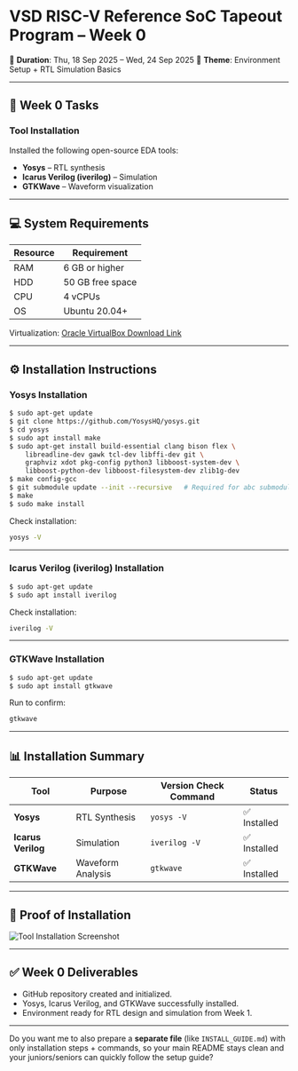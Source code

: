 
# VSD RISC-V Reference SoC Tapeout Program – Week 0

📅 **Duration**: Thu, 18 Sep 2025 – Wed, 24 Sep 2025
📌 **Theme**: Environment Setup + RTL Simulation Basics

---

## 📝 Week 0 Tasks

###  Tool Installation

Installed the following open-source EDA tools:

* **Yosys** – RTL synthesis
* **Icarus Verilog (iverilog)** – Simulation
* **GTKWave** – Waveform visualization

---

## 💻 System Requirements

| Resource | Requirement      |
| -------- | ---------------- |
| RAM      | 6 GB or higher   |
| HDD      | 50 GB free space |
| CPU      | 4 vCPUs          |
| OS       | Ubuntu 20.04+    |

Virtualization: [Oracle VirtualBox Download Link](https://www.virtualbox.org/wiki/Downloads)

---

## ⚙️ Installation Instructions

### **Yosys Installation**

```bash
$ sudo apt-get update
$ git clone https://github.com/YosysHQ/yosys.git
$ cd yosys
$ sudo apt install make
$ sudo apt-get install build-essential clang bison flex \
    libreadline-dev gawk tcl-dev libffi-dev git \
    graphviz xdot pkg-config python3 libboost-system-dev \
    libboost-python-dev libboost-filesystem-dev zlib1g-dev
$ make config-gcc
$ git submodule update --init --recursive   # Required for abc submodule
$ make
$ sudo make install
```

Check installation:

```bash
yosys -V
```

---

### **Icarus Verilog (iverilog) Installation**

```bash
$ sudo apt-get update
$ sudo apt install iverilog
```

Check installation:

```bash
iverilog -V
```

---

### **GTKWave Installation**

```bash
$ sudo apt-get update
$ sudo apt install gtkwave
```

Run to confirm:

```bash
gtkwave
```

---

## 📊 Installation Summary

| Tool               | Purpose           | Version Check Command | Status      |
| ------------------ | ----------------- | --------------------- | ----------- |
| **Yosys**          | RTL Synthesis     | `yosys -V`            | ✅ Installed |
| **Icarus Verilog** | Simulation        | `iverilog -V`         | ✅ Installed |
| **GTKWave**        | Waveform Analysis | `gtkwave`             | ✅ Installed |

---

## 📸 Proof of Installation

![Tool Installation Screenshot](screenshot.png)

---

## ✅ Week 0 Deliverables

* GitHub repository created and initialized.
* Yosys, Icarus Verilog, and GTKWave successfully installed.
* Environment ready for RTL design and simulation from Week 1.

---

Do you want me to also prepare a **separate file** (like `INSTALL_GUIDE.md`) with only installation steps + commands, so your main README stays clean and your juniors/seniors can quickly follow the setup guide?

